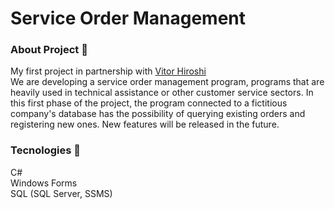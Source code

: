 # Service Order Management

### About Project 📝

My first project in partnership with [Vitor Hiroshi](https://github.com/Vitor-Hiroshi) <br/>
We are developing a service order management program, programs that are heavily used in technical assistance or other customer service sectors. In this first phase of the project, the program connected to a fictitious company's database has the possibility of querying existing orders and registering new ones. New features will be released in the future.

### Tecnologies 💾

C# <br/>
Windows Forms <br/>
SQL (SQL Server, SSMS) 
